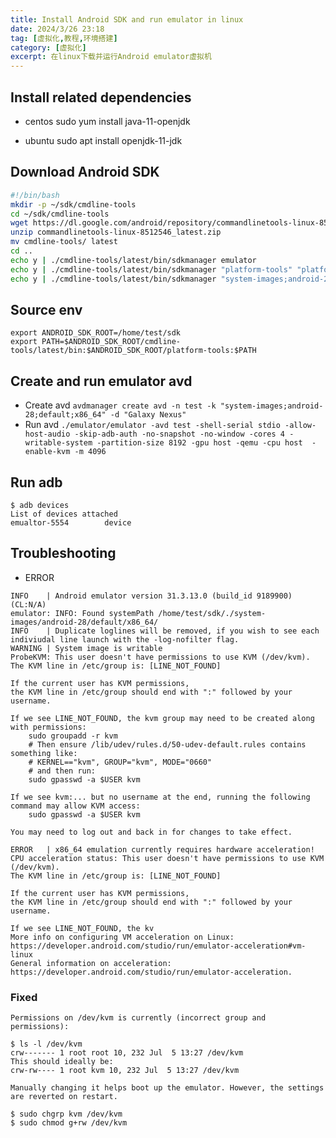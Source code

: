 ```yaml
---
title: Install Android SDK and run emulator in linux
date: 2024/3/26 23:18
tag: [虚拟化,教程,环境搭建]
category: [虚拟化]
excerpt: 在linux下载并运行Android emulator虚拟机
---
```


## Install related dependencies
- centos 
sudo yum install java-11-openjdk

- ubuntu
sudo apt install openjdk-11-jdk


## Download Android SDK
``` sh
#!/bin/bash
mkdir -p ~/sdk/cmdline-tools
cd ~/sdk/cmdline-tools
wget https://dl.google.com/android/repository/commandlinetools-linux-8512546_latest.zip
unzip commandlinetools-linux-8512546_latest.zip
mv cmdline-tools/ latest
cd ..
echo y | ./cmdline-tools/latest/bin/sdkmanager emulator 
echo y | ./cmdline-tools/latest/bin/sdkmanager "platform-tools" "platforms;android-28"
echo y | ./cmdline-tools/latest/bin/sdkmanager "system-images;android-28;default;x86_64"
```

## Source env
```
export ANDROID_SDK_ROOT=/home/test/sdk
export PATH=$ANDROID_SDK_ROOT/cmdline-tools/latest/bin:$ANDROID_SDK_ROOT/platform-tools:$PATH
```

## Create and run emulator avd
- Create avd
`avdmanager create avd -n test -k "system-images;android-28;default;x86_64" -d "Galaxy Nexus"`
- Run avd
`./emulator/emulator -avd test -shell-serial stdio -allow-host-audio -skip-adb-auth -no-snapshot -no-window -cores 4 -writable-system -partition-size 8192 -gpu host -qemu -cpu host  -enable-kvm -m 4096`

## Run adb
``` shell
$ adb devices
List of devices attached
emualtor-5554        device
```

## Troubleshooting
- ERROR
``` shell
INFO    | Android emulator version 31.3.13.0 (build_id 9189900) (CL:N/A)
emulator: INFO: Found systemPath /home/test/sdk/./system-images/android-28/default/x86_64/
INFO    | Duplicate loglines will be removed, if you wish to see each indiviudal line launch with the -log-nofilter flag.
WARNING | System image is writable
ProbeKVM: This user doesn't have permissions to use KVM (/dev/kvm).
The KVM line in /etc/group is: [LINE_NOT_FOUND]

If the current user has KVM permissions,
the KVM line in /etc/group should end with ":" followed by your username.

If we see LINE_NOT_FOUND, the kvm group may need to be created along with permissions:
    sudo groupadd -r kvm
    # Then ensure /lib/udev/rules.d/50-udev-default.rules contains something like:
    # KERNEL=="kvm", GROUP="kvm", MODE="0660"
    # and then run:
    sudo gpasswd -a $USER kvm

If we see kvm:... but no username at the end, running the following command may allow KVM access:
    sudo gpasswd -a $USER kvm

You may need to log out and back in for changes to take effect.

ERROR   | x86_64 emulation currently requires hardware acceleration!
CPU acceleration status: This user doesn't have permissions to use KVM (/dev/kvm).
The KVM line in /etc/group is: [LINE_NOT_FOUND]

If the current user has KVM permissions,
the KVM line in /etc/group should end with ":" followed by your username.

If we see LINE_NOT_FOUND, the kv
More info on configuring VM acceleration on Linux:
https://developer.android.com/studio/run/emulator-acceleration#vm-linux
General information on acceleration: https://developer.android.com/studio/run/emulator-acceleration.
```

### Fixed
``` shell
Permissions on /dev/kvm is currently (incorrect group and permissions):

$ ls -l /dev/kvm
crw------- 1 root root 10, 232 Jul  5 13:27 /dev/kvm
This should ideally be:
crw-rw---- 1 root kvm 10, 232 Jul  5 13:27 /dev/kvm

Manually changing it helps boot up the emulator. However, the settings are reverted on restart.

$ sudo chgrp kvm /dev/kvm
$ sudo chmod g+rw /dev/kvm
```